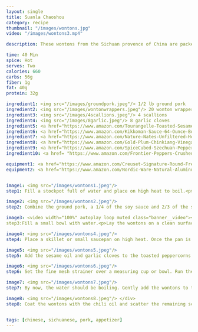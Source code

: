 ```yaml
---
layout: single
title: Suanla Chaoshou
category: recipe
thumbnail: "/images/wontons.jpg"
video: "/images/wontons3.mp4"

description: These wontons from the Sichuan provence of China are packed with flavor. Served in a hot, sweet, and sour chili oil.

time: 40 Min
spice: Hot
serves: Two
calories: 660
carbs: 56g
fiber: 1g
fat: 40g
protein: 32g

ingredient1: <img src="/images/groundpork.jpeg"/> 1/2 lb ground pork
ingredient2: <img src="/images/wontonwrappers.jpeg"/> 20 wonton wrappers
ingredient3: <img src="/images/4scallions.jpeg"/> 4 scallions
ingredient4: <img src="/images/8garlic.jpeg"/> 8 garlic cloves
ingredient5: <a href="https://www.amazon.com/Tourangelle-Toasted-Sesame-Oil-Expeller-pressed/dp/B005WXMPMQ/ref=as_li_ss_tl?ie=UTF8&qid=1484971638&sr=8-3&keywords=sesame+oil&th=1&linkCode=ll1&tag=cilalime09-20&linkId=0e083f3ce71485ef7882a4bf4581f8e8"><img src="/images/sesameoil.jpeg"/> 4 tbsp sesame oil </a>
ingredient6: <a href="https://www.amazon.com/Kikkoman-Sauce-64-Ounce-Bottle-Pack/dp/B00060OHZS/ref=as_li_ss_tl?s=grocery&ie=UTF8&qid=1484971672&sr=1-1&keywords=soy+sauce&th=1&linkCode=ll1&tag=cilalime09-20&linkId=03a2a9a0455a56fce2afebd3d58bfd96"><img src="/images/tamari.jpeg"/> 4 tbsp soy sauce </a>
ingredient7: <a href="https://www.amazon.com/Nature-Nates-Unfiltered-Honey-Ounce/dp/B00CMQD3VS/ref=as_li_ss_tl?s=grocery&rps=1&ie=UTF8&qid=1481514747&sr=1-4&keywords=honey&refinements=p_85:2470955011&th=1&linkCode=ll1&tag=cilalime09-20&linkId=cbd4b57085e2bd2426d9f7a9597d3ca5"><img src="/images/honey.jpeg"/> 2 tbsp honey</a>
ingredient8: <a href="https://www.amazon.com/Gold-Plum-Chinkiang-Vinegar-18-6/dp/B00BUIKGU0/ref=as_li_ss_tl?s=grocery&ie=UTF8&qid=1484971724&sr=1-1&keywords=chinkiang+vinegar&linkCode=ll1&tag=cilalime09-20&linkId=63fdf29a21fc35514188352209a41fc0"><img src="/images/chinkiang.jpeg"/> 1 tbsp chinkiang vinegar</a>
ingredient9: <a href="https://www.amazon.com/SpiceCubed-Szechuan-Pepper-Tin/dp/B003X402U8/ref=as_li_ss_tl?s=grocery&ie=UTF8&qid=1483843697&sr=1-2&keywords=szechuan+peppercorn&linkCode=ll1&tag=cilalime09-20&linkId=f793153b63b9561ef01f1515d7182cac"><img src="/images/szechuanpeppercorn.jpeg"/> 2 tbsp sichuan peppercorns</a>
ingredient10: <a href= "https://www.amazon.com/Frontier-Peppers-Crushed-1-2-Ounce-Bottle/dp/B0001M11BE/ref=as_li_ss_tl?s=grocery&ie=UTF8&qid=1484971802&sr=1-6&keywords=crushed+chili+flakes&linkCode=ll1&tag=cilalime09-20&linkId=97b51d78040034f3c29cdfb255143914"> <img src="/images/chiliflakes.jpeg"/> 2 tbsp chili flakes </a>

equipment1: <a href="https://www.amazon.com/Creuset-Signature-Round-French-Truffle/dp/B0076NOFSC/ref=as_li_ss_tl?s=kitchen&rps=1&ie=UTF8&qid=1481598867&sr=1-38&keywords=le+creuset&refinements=p_85:2470955011&th=1&linkCode=ll1&tag=cilalime09-20&linkId=9987204213f6c7ac4d1e12889972e623"><img src="/images/stockpot.jpeg"/>stockpot</a>
equipment2: <a href="https://www.amazon.com/Nordic-Ware-Natural-Aluminum-Commercial/dp/B000G0KJG4/ref=as_li_ss_tl?s=kitchen&ie=UTF8&qid=1483981260&sr=1-5&keywords=baking+sheet&linkCode=ll1&tag=cilalime09-20&linkId=ccf04db21a82bb55b1ca904458b9ca3a"><img src="/images/finemeshstrainer.jpeg"/> fine mesh strainer </a>


image1: <img src="/images/wontons1.jpeg"/>
step1: Fill a stockpot full of water and place on high heat to boil.<p>Finely slice the scallions.</p>

image2: <img src="/images/wontons2.jpeg"/>
step2: Combine the ground pork, a 1/4 of the soy sauce and 2/3 of the scallions in a bowl.<p><i>Set the rest of the scallions aside, you'll use them for plating.</i></p>

image3: <video width="100%" autoplay loop muted class="banner__video"><source src="/images/wontons3.mp4" type="video/mp4"/> </video>
step3:Fill a small bowl with water.<p>Lay the wontons on a clean surface, like a cutting board. Fill them with a small spoonful of the pork mixture. Dip your finger in the water and run it along the edge of the wonton.</p> <p>Fold one tip of the wonton wrapper across to meet the opposite tip to form a triangle.</p> <p>Pull the two corners of the newly formed triangle to meet, and seal with a little bit of water and a pinch. Set the wontons aside to rest.</p>

image4: <img src="/images/wontons4.jpeg"/>
step4: Place a skillet or small saucepan on high heat. Once the pan is hot add the sichuan peppercorns and toast them for 30 seconds.

image5: <img src="/images/wontons5.jpeg"/>
step5: Add the sesame oil and garlic cloves to the toasted peppercorns and reduce the heat to medium. Cook until the garlic cloves are golden brown.

image6: <img src="/images/wontons6.jpeg"/>
step6: Set the fine mesh strainer over a measuring cup or bowl. Run the hot chili oil through the mesh strainer and discard the sichuan peppercorns and garlic.<p>Add the chili flakes, honey, chinkiang vinegar, and soy to the hot chili oil. Mix.</p>

image7: <img src="/images/wontons7.jpeg"/>
step7: By now, the water should be boiling. Gently add the wontons to the second pot of boiling water. Cook until tender, approx. 4 minutes. Use a spoon or spyder to gently transfer the wontons into a bowl.

image8: <img src="/images/wontons8.jpeg"/> </div>
step8: Coat the wontons with the chili oil and scatter the remaining scallions on top.


tags: [chinese, sichuanese, pork, appetizer]
---
```

